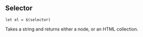 ## Selector

    let el = $(selector)

Takes a string and returns either a node, or an HTML collection.
